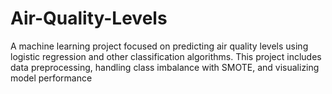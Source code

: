 # Air-Quality-Levels
A machine learning project focused on predicting air quality levels using logistic regression and other classification algorithms. This project includes data preprocessing, handling class imbalance with SMOTE, and visualizing model performance

